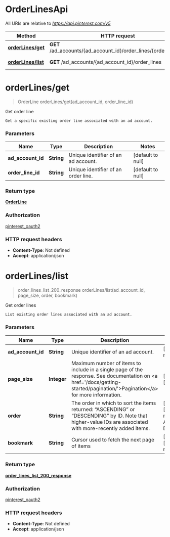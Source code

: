 # OrderLinesApi

All URIs are relative to *https://api.pinterest.com/v5*

| Method | HTTP request | Description |
|------------- | ------------- | -------------|
| [**orderLines/get**](OrderLinesApi.md#orderLines/get) | **GET** /ad_accounts/{ad_account_id}/order_lines/{order_line_id} | Get order line |
| [**orderLines/list**](OrderLinesApi.md#orderLines/list) | **GET** /ad_accounts/{ad_account_id}/order_lines | Get order lines |


<a name="orderLines/get"></a>
# **orderLines/get**
> OrderLine orderLines/get(ad\_account\_id, order\_line\_id)

Get order line

    Get a specific existing order line associated with an ad account.

### Parameters

|Name | Type | Description  | Notes |
|------------- | ------------- | ------------- | -------------|
| **ad\_account\_id** | **String**| Unique identifier of an ad account. | [default to null] |
| **order\_line\_id** | **String**| Unique identifier of an order line. | [default to null] |

### Return type

[**OrderLine**](../Models/OrderLine.md)

### Authorization

[pinterest_oauth2](../README.md#pinterest_oauth2)

### HTTP request headers

- **Content-Type**: Not defined
- **Accept**: application/json

<a name="orderLines/list"></a>
# **orderLines/list**
> order_lines_list_200_response orderLines/list(ad\_account\_id, page\_size, order, bookmark)

Get order lines

    List existing order lines associated with an ad account.

### Parameters

|Name | Type | Description  | Notes |
|------------- | ------------- | ------------- | -------------|
| **ad\_account\_id** | **String**| Unique identifier of an ad account. | [default to null] |
| **page\_size** | **Integer**| Maximum number of items to include in a single page of the response. See documentation on &lt;a href&#x3D;&#39;/docs/getting-started/pagination/&#39;&gt;Pagination&lt;/a&gt; for more information. | [optional] [default to 25] |
| **order** | **String**| The order in which to sort the items returned: “ASCENDING” or “DESCENDING” by ID. Note that higher-value IDs are associated with more-recently added items. | [optional] [default to null] [enum: ASCENDING, DESCENDING] |
| **bookmark** | **String**| Cursor used to fetch the next page of items | [optional] [default to null] |

### Return type

[**order_lines_list_200_response**](../Models/order_lines_list_200_response.md)

### Authorization

[pinterest_oauth2](../README.md#pinterest_oauth2)

### HTTP request headers

- **Content-Type**: Not defined
- **Accept**: application/json

